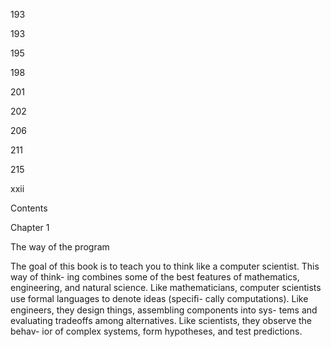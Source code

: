 193

193

195

198

201

202

206

211

215

xxii

Contents

Chapter 1

The way of the program

The goal of this book is to teach you to think like a computer scientist. This way of think- ing combines some of the best features of mathematics, engineering, and natural science. Like mathematicians, computer scientists use formal languages to denote ideas (speciﬁ- cally computations). Like engineers, they design things, assembling components into sys- tems and evaluating tradeoffs among alternatives. Like scientists, they observe the behav- ior of complex systems, form hypotheses, and test predictions.